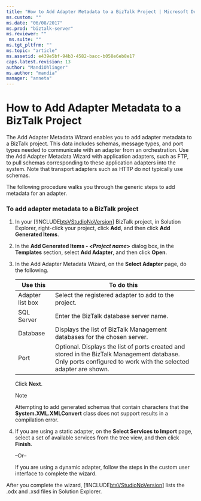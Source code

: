 ```yaml
---
title: "How to Add Adapter Metadata to a BizTalk Project | Microsoft Docs"
ms.custom: ""
ms.date: "06/08/2017"
ms.prod: "biztalk-server"
ms.reviewer: ""
 ms.suite: ""
ms.tgt_pltfrm: ""
ms.topic: "article"
ms.assetid: e439e5bf-94b3-4582-bacc-b058e6eb8e17
caps.latest.revision: 13
author: "MandiOhlinger"
ms.author: "mandia"
manager: "anneta"
---
```

# How to Add Adapter Metadata to a BizTalk Project
The Add Adapter Metadata Wizard enables you to add adapter metadata to a BizTalk project. This data includes schemas, message types, and port types needed to communicate with an adapter from an orchestration. Use the Add Adapter Metadata Wizard with application adapters, such as FTP, to pull schemas corresponding to these application adapters into the system. Note that transport adapters such as HTTP do not typically use schemas.  
  
 The following procedure walks you through the generic steps to add metadata for an adapter.  
  
### To add adapter metadata to a BizTalk project  
  
1.  In your [!INCLUDE[btsVStudioNoVersion](../includes/btsvstudionoversion-md.md)] BizTalk project, in Solution Explorer, right-click your project, click **Add**, and then click **Add Generated Items**.  
  
2.  In the **Add Generated Items - \<***Project name***>** dialog box, in the **Templates** section, select **Add Adapter**, and then click **Open**.  
  
3.  In the Add Adapter Metadata Wizard, on the **Select Adapter** page, do the following.  
  
    |Use this|To do this|  
    |--------------|----------------|  
    |Adapter list box|Select the registered adapter to add to the project.|  
    |SQL Server|Enter the BizTalk database server name.|  
    |Database|Displays the list of BizTalk Management databases for the chosen server.|  
    |Port|Optional. Displays the list of ports created and stored in the BizTalk Management database. Only ports configured to work with the selected adapter are shown.|  
  
     Click **Next**.  
  
    > [!NOTE]
    >  Attempting to add generated schemas that contain characters that the **System.XML.XMLConvert** class does not support results in a compilation error.  
  
4.  If you are using a static adapter, on the **Select Services to Import** page, select a set of available services from the tree view, and then click **Finish**.  
  
     –Or–  
  
     If you are using a dynamic adapter, follow the steps in the custom user interface to complete the wizard.  
  
 After you complete the wizard, [!INCLUDE[btsVStudioNoVersion](../includes/btsvstudionoversion-md.md)] lists the .odx and .xsd files in Solution Explorer.